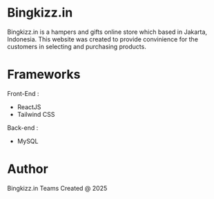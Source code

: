 # Bingkizz.in

Bingkizz.in is a hampers and gifts online store which based in Jakarta, Indonesia. This website was created to provide convinience for the customers in selecting and purchasing products.

# Frameworks
Front-End :
- ReactJS
- Tailwind CSS

Back-end :
- MySQL

# Author
Bingkizz.in Teams
Created @ 2025